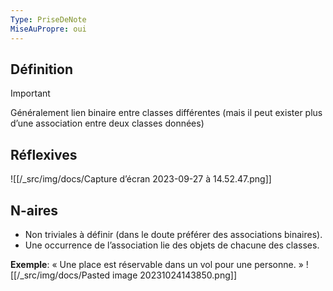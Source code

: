 ```yaml
---
Type: PriseDeNote
MiseAuPropre: oui
---
```

## Définition
>[!important]
>Généralement lien binaire entre classes différentes (mais il peut exister plus d’une association entre deux classes données)

## Réflexives
![[/_src/img/docs/Capture d’écran 2023-09-27 à 14.52.47.png]]
## N-aires
- Non triviales à définir (dans le doute préférer des associations binaires).
- Une occurrence de l’association lie des objets de chacune des classes.

**Exemple**: « Une place est réservable dans un vol pour une personne. »
![[/_src/img/docs/Pasted image 20231024143850.png]]

